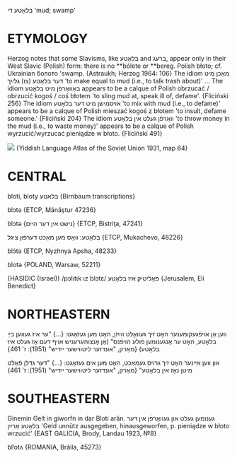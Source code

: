 בלאָטע
די
'mud; swamp'

ETYMOLOGY
===========
Herzog notes that some Slavisms, like בלאָטע and ברעג, appear only in their West Slavic (Polish) form: there is no **bólete or **bereg.
Polish błoto; cf. Ukrainian болото 'swamp. 
{Astraukh; Herzog 1964: 106}
The idiom מאַכן מיט דער בלאָטע (צו) גלײַך 'to make equal to mud (i.e., to talk trash about)' ...
The idiom באַוואַרפֿן מיט בלאָטע appears to be a calque of Polish obrzucać / obrzucić kogoś / coś błotem 'to sling mud at, speak ill of, defame'.
{Fliciński 256}
The idiom אויסמישן מיט דער בלאָטע 'to mix with mud (i.e., to defame)' appears to be a calque of Polish mieszać kogoś z błotem 'to insult, defame someone.'
{Fliciński 204}
The idiom וואַרפֿן געלט אין בלאָטע 'to throw money in the mud (i.e., to waste money)' appears to be a calque of Polish wyrzucić/wyrzucać pieniądze w błoto.
{Fliciński 491}

![](https://ia801509.us.archive.org/29/items/shprakhatlas/ShprakhatlasKarte64-Optimized.jpg)
{Yiddish Language Atlas of the Soviet Union 1931, map 64}

CENTRAL
========

bloti, bloty בלאטע {Birnbaum transcriptions}

blɔtə {ETCP, Mănăștur 47236}

blɔtə {נישט אין דער היים} {ETCP, Bistriţa, 47241}

בלאָטע: וואָס מען מאַכט דערפֿון ציגל {ETCP, Mukachevo, 48226}

blɔ́tə {ETCP, Nyzhnya Apsha, 48233}

blotə {POLAND, Warsaw, 52211}

{HASIDIC (Israel)}
/pɔlɩtɩk ɩz blɔtɛ/ פּאָליטיק איז בלאָטע {Jerusalem, Eli Benedict}

NORTHEASTERN
==============

ווען אַן אויפֿגעקומענער האָט זיך געוואָלט ווײַזן, האָט מען געזאָגט: {...} "ער איז געווען בײַ בלאָטע, האָט ער אָנגענומען פֿולע הויפֿנס" (אַן אָנצוהערעניש אויף דעם אַז געלט איז בלאָטע)
{מאַרק, "אונדזער ליטווישער ייִדיש" (1951): ז' 461}

און ווען איינער האָט זיך גרויס געמאַכט, האָט מען אים געזאָגט: {...} "דער גדלן פֿאַלט מיטן נאָז אין בלאָטע"
{מאַרק, "אונדזער ליטווישער ייִדיש" (1951): ז' 461}

SOUTHEASTERN
==============

Ginemin Gelt in giworfn in dar Bloti arân. גענומען געלט און געוואָרפֿן אין דער בלאָטע אַרײַן 'Geld unnütz ausgegeben, hinausgeworfen, p. pieniądze w błoto wrzucić' {EAST GALICIA, Brody, Landau 1923, №8}

blʲotʌ {ROMANIA, Brăila, 45273}
